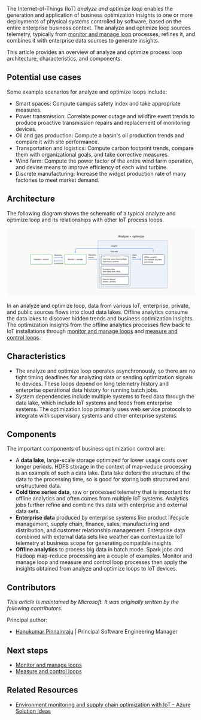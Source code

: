 The Internet-of-Things (IoT) *analyze and optimize loop* enables the generation and application of business optimization insights to one or more deployments of physical systems controlled by software, based on the entire enterprise business context. The analyze and optimize loop sources telemetry, typically from [monitor and manage loop](monitor-manage-loop.yml) processes, refines it, and combines it with enterprise data sources to generate insights.

This article provides an overview of analyze and optimize process loop architecture, characteristics, and components.

## Potential use cases

Some example scenarios for analyze and optimize loops include:

- Smart spaces: Compute campus safety index and take appropriate measures.
- Power transmission: Correlate power outage and wildfire event trends to produce proactive transmission repairs and replacement of monitoring devices.
- Oil and gas production: Compute a basin's oil production trends and compare it with site performance.
- Transportation and logistics: Compute carbon footprint trends, compare them with organizational goals, and take corrective measures.
- Wind farm: Compute the power factor of the entire wind farm operation, and devise means to improve efficiency of each wind turbine.
- Discrete manufacturing: Increase the widget production rate of many factories to meet market demand.

## Architecture

The following diagram shows the schematic of a typical analyze and optimize loop and its relationships with other IoT process loops.

![Diagram showing an analyze and optimize loop in context with measure and control and monitor and manage loops.](./media/analyze-and-optimize.svg)

In an analyze and optimize loop, data from various IoT, enterprise, private, and public sources flows into cloud data lakes. Offline analytics consume the data lakes to discover hidden trends and business optimization insights. The optimization insights from the offline analytics processes flow back to IoT installations through [monitor and manage loops](monitor-manage-loop.yml) and [measure and control loops](measure-control-loop.yml).

## Characteristics

- The analyze and optimize loop operates asynchronously, so there are no tight timing deadlines for analyzing data or sending optimization signals to devices. These loops depend on long telemetry history and enterprise operational data history for running batch jobs.
- System dependencies include multiple systems to feed data through the data lake, which include IoT systems and feeds from enterprise systems. The optimization loop primarily uses web service protocols to integrate with supervisory systems and other enterprise systems.

## Components

The important components of business optimization control are:

- A **data lake**, large-scale storage optimized for lower usage costs over longer periods. HDFS storage in the context of map-reduce processing is an example of such a data lake. Data lake defers the structure of the data to the processing time, so is good for storing both structured and unstructured data.
- **Cold time series data**, raw or processed telemetry that is important for offline analytics and often comes from multiple IoT systems. Analytics jobs further refine and combine this data with enterprise and external data sets.
- **Enterprise data** produced by enterprise systems like product lifecycle management, supply chain, finance, sales, manufacturing and distribution, and customer relationship management. Enterprise data combined with external data sets like weather can contextualize IoT telemetry at business scope for generating compatible insights.
- **Offline analytics** to process big data in batch mode. Spark jobs and Hadoop map-reduce processing are a couple of examples. Monitor and manage loop and measure and control loop processes then apply the insights obtained from analyze and optimize loops to IoT devices.

## Contributors

*This article is maintained by Microsoft. It was originally written by the following contributors.*

Principal author:

* [Hanukumar Pinnamraju](https://www.linkedin.com/in/hanukumar-pinnamraju-b290298) | Principal Software Engineering Manager

## Next steps

- [Monitor and manage loops](monitor-manage-loop.yml)
- [Measure and control loops](measure-control-loop.yml)

## Related Resources

- [Environment monitoring and supply chain optimization with IoT - Azure Solution Ideas](/azure/architecture/solution-ideas/articles/environment-monitoring-and-supply-chain-optimization)
